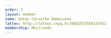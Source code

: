 ```yaml
---
order: 2
layout: member
name: Edson Carvalho Damasceno
lattes: http://lattes.cnpq.br/8683557558337452
membership: Mestrando
---
```

